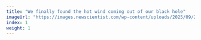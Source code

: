 ```yaml
---
title: "We finally found the hot wind coming out of our black hole"
imageUrl: "https://images.newscientist.com/wp-content/uploads/2025/09/24195853/SEI_267507056.jpg?width=788"
index: 1
weight: 1
---
```

